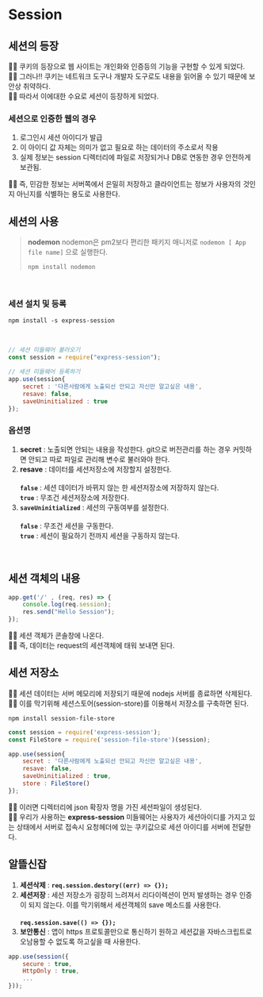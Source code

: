 # Session
## 세션의 등장
🙍‍♂️ 쿠키의 등장으로 웹 사이트는 개인화와 인증등의 기능을 구현할 수 있게 되었다. 
<br>
🙋‍♂️ 그러나!! 쿠키는 네트워크 도구나 개발자 도구로도 내용을 읽어올 수 있기 때문에 보안상 취약하다. 
<br>
🙆‍♂️ 따라서 이에대한 수요로 세션이 등장하게 되었다.
<br>
### 세션으로 인증한 웹의 경우
1. 로그인시 세션 아이디가 발급
2. 이 아이디 값 자체는 의미가 없고 필요로 하는 데이터의 주소로서 작용
3. 실제 정보는 session 디렉터리에 파일로 저장되거나 DB로 연동한 경우 안전하게 보관됨.

💁‍♂️ 즉, 민감한 정보는 서버쪽에서 은밀히 저장하고 클라이언트는 정보가 사용자의 것인지 아닌지를 식별하는 용도로 사용한다.
<br>
## 세션의 사용


> **nodemon**
> nodemon은 pm2보다 편리한 패키지 매니저로 `nodemon [ App file name]` 으로 실행한다. 
> ```
> npm install nodemon
> ```
<br>

### 세션 설치 및 등록

```
npm install -s express-session
```
<br>

```js
// 세션 미들웨어 불러오기
const session = require("express-session");

// 세션 미들웨어 등록하기
app.use(session{
	secret : '다른사람에게 노출되선 안되고 자신만 알고싶은 내용',
	resave: false,
	saveUninitialized : true
});
```

### 옵션명
1. **secret** :  노출되면 안되는 내용을 작성한다. git으로 버전관리를 하는 경우 커밋하면 안되고 따로 파일로 관리해 변수로 불러와야 한다.
2. **resave** : 데이터를 세션저장소에 저장할지 설정한다.  <br> <br> **`false`**  : 세션 데이터가 바뀌지 않는 한 세션저장소에 저장하지 않는다.  <br> **`true`** : 무조건 세션저장소에 저장한다.  <br>
3. **`saveUninitialized`** : 세션의 구동여부를 설정한다. <br><br> **`false`** : 무조건 세션을 구동한다. <br> **`true`**  : 세션이 필요하기 전까지 세션을 구동하지 않는다.

<br>

## 세션 객체의 내용
```js
app.get('/' , (req, res) => {
	console.log(req.session);
	res.send("Hello Session");
});
```
🙍‍♂️ 세션 객체가 콘솔창에 나온다. 
<br>
🙋‍♂️ 즉, 데이터는 request의 세션객체에 태워 보내면 된다.


## 세션 저장소
🙍‍♂️ 세션 데이터는 서버 메모리에 저장되기 때문에 nodejs 서버를 종료하면 삭제된다.
<br>
🙋‍♂️ 이를 막기위해 세션스토어(session-store)를 이용해서 저장소를 구축하면 된다.
<br>
```
npm install session-file-store
```

```js
const session = require('express-session');
const FileStore = require('session-file-store')(session);

app.use(session{
	secret : '다른사람에게 노출되선 안되고 자신만 알고싶은 내용',
	resave: false,
	saveUninitialized : true,
	store : FileStore()
});
```

🙆‍♂️ 이러면 디렉터리에 json 확장자 명을 가진 세션파일이 생성된다.
<br>
💁‍♂️ 우리가 사용하는 **express-session** 미들웨어는 사용자가 세션아이디를 가지고 있는 상태에서 서버로 접속시 요청헤더에 있는 쿠키값으로 세션 아이디를 서버에 전달한다.

## 알뜰신잡
1. **세션삭제** : **`req.session.destory((err) => {});`** 
2. **세션저장** : 세션 저장소가 굉장히 느려져서 리다이렉션이 먼저 발생하는 경우 인증이 되지 않는다. 이를 막기위해서 세션객체의 save 메소드를 사용한다. <br> <br> **`req.session.save(() => {});`**
3. **보안통신** :  앱이 https 프로토콜만으로 통신하기 원하고 세션값을 자바스크립트로 오남용할 수 없도록 하고싶을 때 사용한다. <br> 
```js
app.use(session({
	secure : true,
	HttpOnly : true,
	...
}));
```
